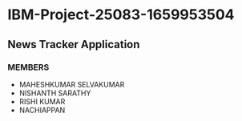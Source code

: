 # IBM-Project-25083-1659953504

## News Tracker Application


### MEMBERS
  * MAHESHKUMAR SELVAKUMAR
  * NISHANTH SARATHY
  * RISHI KUMAR
  * NACHIAPPAN
  
